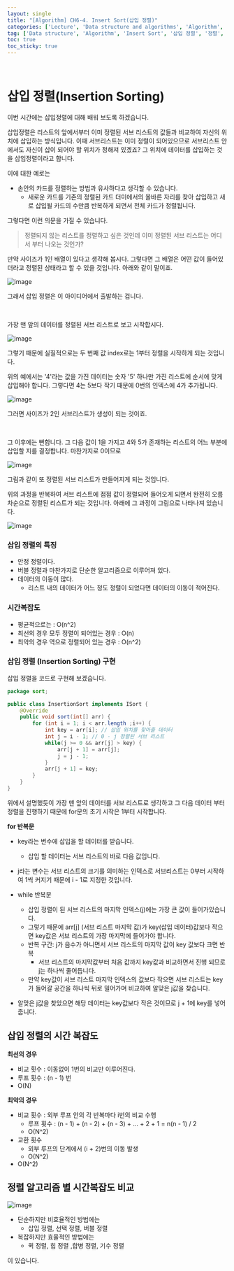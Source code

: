 ```yaml
---
layout: single
title: "[Algorithm] CH6-4. Insert Sort(삽입 정렬)"
categories: ['Lecture', 'Data structure and algorithms', 'Algorithm', 'Sorting']
tag: ['Data structure', 'Algorithm', 'Insert Sort', '삽입 정렬', '정렬', 'Sorting']
toc: true
toc_sticky: true
---
```


<br>

# 삽입 정렬(Insertion Sorting)

이번 시간에는 삽입정렬에 대해 배워 보도록 하겠습니다.

삽입정렬은 리스트의 앞에서부터 이미 정렬된 서브 리스트의 값들과 비교하여 자신의 위치에 삽입하는 방식입니다. 이때 서브리스트는 이미 정렬이 되어있으므로 서브리스트 안에서도 자신이 삽이 되어야 할 위치가 정해져 있겠죠? 그 위치에 데이터를 삽입하는 것을 삽입정렬이라고 합니다.

이에 대한 예로는 

- 손안의 카드를 정렬하는 방법과 유사하다고 생각할 수 있습니다.
  - 새로운 카드를 기존의 정렬된 카드 더미에서의 올바른 자리를 찾아 삽입하고 새로 삽입될 카드의 수만큼 반복하게 되면서 전체 카드가 정렬됩니다.

그렇다면 이런 의문을 가질 수 있습니다.

> 정렬되지 않는 리스트를 정렬하고 싶은 것인데 이미 정렬된 서브 리스트는 어디서 부터 나오는 것인가?

만약 사이즈가 1인 배열이 있다고 생각해 봅시다. 그렇다면 그 배열은 어떤 값이 들어있더라고 정렬된 상태라고 할 수 있을 것입니다. 아래와 같이 말이죠.

![image](https://user-images.githubusercontent.com/79521972/153825575-8091f7cd-0caf-4206-9d3c-92241929eb45.png)

그래서 삽입 정렬은 이 아이디어에서 출발하는 겁니다.

<br>

가장 맨 앞의 데이터를 정렬된 서브 리스트로 보고 시작합시다. 

![image](https://user-images.githubusercontent.com/79521972/153825928-353f05ad-6a9f-4d57-be3d-5a567e3294cb.png)

그렇기 때문에 실질적으로는 두 번째 값 index로는 1부터 정렬을 시작하게 되는 것입니다.

위의 예에서는 '4'라는 값을 가진 데이터는 숫자 '5' 하나만 가진 리스트에 순서에 맞게 삽입해야 합니다. 그렇다면 4는 5보다 작기 때문에 0번의 인덱스에 4가 추가됩니다.

![image](https://user-images.githubusercontent.com/79521972/153826222-323ead0f-c09a-4de0-a2e7-7071c6b0acb3.png)

그러면 사이즈가 2인 서브리스트가 생성이 되는 것이죠.

<br>

그 이후에는 뻔합니다.  그 다음 값이 1을 가지고 4와 5가 존재하는 리스트의 어느 부분에 삽입할 지를 결정합니다. 마찬가지로 0이므로 

![image](https://user-images.githubusercontent.com/79521972/153832179-1e16fa2f-71d9-4de0-a467-c7e88b29f562.png)

그림과 같이 또 정렬된 서브 리스트가 만들어지게 되는 것입니다.

위의 과정을 반복하여 서브 리스트에 점점 값이 정렬되어 들어오게 되면서 완전히 오름차순으로 정렬된 리스트가 되는 것입니다. 아래에 그 과정이 그림으로 나타나져 있습니다.

![image](https://user-images.githubusercontent.com/79521972/153827043-5e9d12e9-eb70-48e6-a405-ba93c9492f80.png)



### 삽입 정렬의 특징

- 안정 정렬이다.
- 버블 정렬과 마찬가지로 단순한 알고리즘으로 이루어져 있다.
- 데이터의 이동이 많다.
  - 리스트 내의 데이터가 어느 정도 정렬이 되었다면 데이터의 이동이 적어진다.



### 시간복잡도

- 평균적으로는 : O(n^2)
- 최선의 경우 모두 정렬이 되어있는 경우 : O(n)
- 최악의 경우 역으로 정렬되어 있는 경우 : O(n^2)



### 삽입 정렬 (Insertion Sorting) 구현

삽입 정렬을 코드로 구현해 보겠습니다.

```java
package sort;

public class InsertionSort implements ISort {
    @Override
    public void sort(int[] arr) {
        for (int i = 1; i < arr.length ;i++) {
            int key = arr[i]; // 삽입 위치를 찾아줄 데이터
            int j = i - 1; // 0 - j 정렬된 서브 리스트
            while(j >= 0 && arr[j] > key) {
                arr[j + 1] = arr[j];
                j = j - 1;
            }
            arr[j + 1] = key;
        }
    }
}
```

위에서 설명했듯이 가장 맨 앞의 데이터를 서브 리스트로 생각하고 그 다음 데이터 부터 정렬을 진행하기 때문에 for문의 초기 시작은 1부터 시작합니다. 

**for 반복문**

- key라는 변수에 삽입을 할 데이터를 받습니다.
  - 삽입 할 데이터는 서브 리스트의 바로 다음 값입니다.

- j라는 변수는 서브 리스트의 크기를 의미하는 인덱스로 서브리스트는 0부터 시작하여 1씩 커지기 때문에 i - 1로 지정한 것입니다.
- while 반복문
  - 삽입 정렬이 된 서브 리스트의 마지막 인덱스(j)에는 가장 큰 값이 들어가있습니다.
  - 그렇기 때문에 arr[j] (서브 리스트 마지막 값)가 key(삽입 데이터)값보다 작으면 key값은 서브 리스트의 가장 마지막에 들어가야 합니다.
  - 반복 구간: j가 음수가 아니면서 서브 리스트의 마지막 값이 key 값보다 크면 반복
    - 서브 리스트의 마지막값부터 처음 값까지 key값과 비교하면서 진행 되므로 j는 하나씩 줄어듭니다. 
  - 만약 key값이 서브 리스트 마지막 인덱스의 값보다 작으면 서브 리스트는 key가 들어갈 공간을 하나씩 뒤로 밀어가며 비교하여 알맞은 j값을 찾습니다.
- 알맞은 j값을 찾았으면 해당 데이터는 key값보다 작은 것이므로 j + 1에 key를 넣어줍니다.





## 삽입 정렬의 시간 복잡도

**최선의 경우**

-  비교 횟수 : 이동없이 1번의 비교만 이루어진다.
  - 루프 횟수 : (n - 1) 번
- O(N)

**최악의 경우**

- 비교 횟수 : 외부 루프 안의 각 반복마다 i번의 비교 수행
  - 루프 횟수 : (n - 1) + (n - 2) + (n - 3) + ... + 2 + 1 = n(n - 1) / 2
  - O(N^2)
- 교환 횟수
  - 외부 루프의 단계에서 (i + 2)번의 이동 발생
  - O(N^2)
- O(N^2)





## 정렬 알고리즘 별 시간복잡도 비교

![image](https://user-images.githubusercontent.com/79521972/153831460-b472e26d-a089-44c4-9c19-1cb1158a75dc.png)

- 단순하지만 비효율적인 방법에는
  - 삽입 정렬, 선택 정렬, 버블 정렬
- 복잡하지만 효율적인 방법에는
  - 퀵 정렬, 힙 정렬 ,합병 정렬, 기수 정렬

이 있습니다.

<br>





















